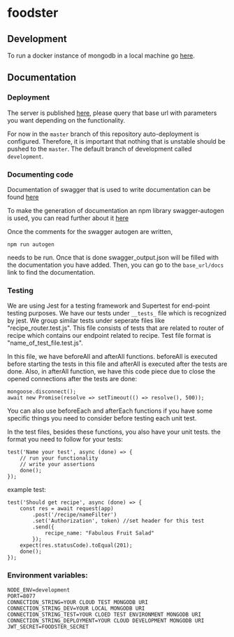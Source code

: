 # foodster

## Development

To run a docker instance of mongodb in a local machine go [here](https://www.code4it.dev/blog/run-mongodb-on-docker).

## Documentation

### Deployment

The server is published [here](https://foodster-cs491.herokuapp.com/), please query that base url with parameters you want depending on the functionality.

For now in the `master` branch of this repository auto-deployment is configured. Therefore, it is important that nothing
that is unstable should be pushed to the `master`. The default branch of development called `development`.

### Documenting code

Documentation of swagger that is used to write documentation can be found [here](https://swagger.io/docs/specification/basic-structure/)

To make the generation of documentation an npm library swagger-autogen is used, you can
read further about it [here](https://github.com/davibaltar/swagger-autogen)

Once the comments for the swagger autogen are written,

```
npm run autogen
```

needs to be run. Once that is done swagger_output.json will be filled with the documentation
you have added. Then, you can go to the `base_url/docs` link to find the documentation.

### Testing

We are using Jest for a testing framework and Supertest for end-point testing purposes.
We have our tests under `__tests_` file which is recognized by jest. We group similar tests under seperate files like "recipe_router.test.js". This file consists of tests that are related to router of recipe which contains our endpoint related to recipe. Test file format is "name_of_test_file.test.js".

In this file, we have beforeAll and afterAll functions. beforeAll is executed before starting the tests in this file and afterAll is executed after the tests are done. Also, in afterAll function, we have this code piece due to close the opened connections after the tests are done:

```
mongoose.disconnect();
await new Promise(resolve => setTimeout(() => resolve(), 500));
```

You can also use beforeEach and afterEach functions if you have some specific things you need to consider before testing each unit test.

In the test files, besides these functions, you also have your unit tests. the format you need to follow for your tests:

```
test('Name your test', async (done) => {
    // run your functionality
    // write your assertions
    done();
});

```

example test:

```
test('Should get recipe', async (done) => {
    const res = await request(app)
        .post('/recipe/nameFilter')
        .set('Authorization', token) //set header for this test
        .send({
            recipe_name: "Fabulous Fruit Salad"
        });
    expect(res.statusCode).toEqual(201);
    done();
});

```

### Environment variables:

```
NODE_ENV=development
PORT=8077
CONNECTION_STRING=YOUR CLOUD TEST MONGODB URI
CONNECTION_STRING_DEV=YOUR LOCAL MONGODB URI
CONNECTION_STRING_TEST=YOUR CLOED TEST ENVIRONMENT MONGODB URI
CONNECTION_STRING_DEPLOYMENT=YOUR CLOUD DEVELOPMENT MONGODB URI
JWT_SECRET=FOODSTER_SECRET
```
